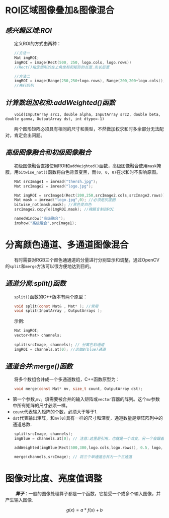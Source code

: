 # **ROI区域图像叠加&图像混合**
##  ***感兴趣区域:ROI***
&ensp;&ensp;&ensp;&ensp;定义ROI的方式由两种：
```c
    //方法一
    Mat imgROI;
    imgROI = image(Rect(500, 250, logo.cols, logo.rows))
    //Rect()指定矩形的左上角坐标和矩形的长宽.先长后宽
```
```c
    //方法二
    imgROI = image(Range(250,250+logo.rows), Range(200,200+logo.cols));
    //先行后列
```

## ***计算数组加权和:addWeighted()函数***
```
    void(ImputArray src1, double alpha, InputArray src2, double beta, double gamma, OutputArray dst, int dtype=-1)
```
&ensp;&ensp;&ensp;&ensp;两个图形矩阵必须具有相同的尺寸和类型，不然做加权求和时多余部分无法配对，肯定会出问题。

## ***高级图像融合和初级图像融合***
&ensp;&ensp;&ensp;&ensp;初级图像融合直接使用ROI和``addWeighted()``函数，高级图像融合使用``mask``掩膜，用``bitwise_not()``函数将白色背景变黑，而``(0, 0, 0)``在求和时不影响原图。
```c
    Mat srcImage1 = imread("thersh.jpg");
    Mat srcImage2 = imread("logo.jpg");

    Mat imgROI = srcImage1(Rect(200,250,srcImage2.cols,srcImage2.rows));
    Mat mask = imread("logo.jpg",0); //必须是灰度图
    bitwise_not(mask,mask); //黑色变白色
    srcImage2.copyTo(imgROI,mask); //掩膜复制到ROI

    namedWindow("高级融合");
    imshow("高级融合",srcImage1);
```

# **分离颜色通道、多通道图像混合**
&ensp;&ensp;&ensp;&ensp;有时需要对RGB三个颜色通通道的分量进行分别显示和调整，通过OpenCV的``split``和``merge``方法可以很方便地达到目的。

## ***通道分离:split()函数***
&ensp;&ensp;&ensp;&ensp;``split()``函数的C++版本有两个原型：
```c
    void split(const Mat& , Mat* ); //常用
    void split(InputArray , OutputArrays );
```
&ensp;&ensp;&ensp;&ensp;示例:
```c
    Mat imgROI;
    vector<Mat> channels;
    
    split(srcImage, channels); // 分离色彩通道
    imgROI = channels.at(0); //选取B(blue)通道
```

## ***通道合并:merge()函数***
&ensp;&ensp;&ensp;&ensp;将多个数组合并成一个多通道数组，C++函数原型为：
```c
    void merge(const Mat* mv, size_t count, OutputArray dst);
```
- 第一个参数,``mv``。填需要被合并的输入矩阵或``vector``容器的阵列。这个``mv``参数中所有矩阵的尺寸必须一样。
- ``count``代表输入矩阵的个数，必须大于等于1.
- ``dst``代表输出矩阵，和``mv[0]``具有一样的尺寸和深度，通道数量是矩阵阵列中的通道总数.
```c
    split(srcImage, channels); 
    imgBlue = channels.at[0]; // 注意:这里是引用，也就是一个改变，另一个会跟着改变

    addWeighted(imgBlue(Rect(500,300,logo.cols,logo.rows)), 0.5, logo, 0.5, 0.0, imgBlue(Rect(500,300,logo.cols,logo.rows))); //对蓝色通道进行加权求和操作

    merge(channels,srcImage); // 将三个单通道合并为一个三通道
```

# **图像对比度、亮度值调整**
&ensp;&ensp;&ensp;&ensp; ***算子***：一般的图像处理算子都是一个函数，它接受一个或多个输入图像，并产生输入图像.

$$ g(x) = a*f(x)+b $$
